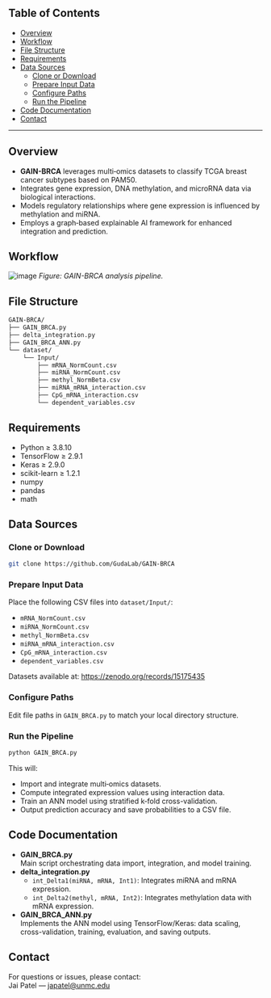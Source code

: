 <a name="table-of-contents"></a>
## Table of Contents

- [Overview](#overview)
- [Workflow](#workflow)
- [File Structure](#file-structure)
- [Requirements](#requirements)
- [Data Sources](#data-sources)
  - [Clone or Download](#clone-or-download)
  - [Prepare Input Data](#prepare-input-data)
  - [Configure Paths](#configure-paths)
  - [Run the Pipeline](#run-the-pipeline)
- [Code Documentation](#code-documentation)
- [Contact](#contact)

---

<a name="overview"></a>
## Overview

- **GAIN-BRCA** leverages multi‑omics datasets to classify TCGA breast cancer subtypes based on PAM50.
- Integrates gene expression, DNA methylation, and microRNA data via biological interactions.
- Models regulatory relationships where gene expression is influenced by methylation and miRNA.
- Employs a graph‑based explainable AI framework for enhanced integration and prediction.

<a name="workflow"></a>
## Workflow

![image](https://github.com/user-attachments/assets/f7a5bedb-94e3-47f9-bc6e-584084d4704a)
*Figure: GAIN-BRCA analysis pipeline.*

<a name="file-structure"></a>
## File Structure

```bash
GAIN-BRCA/
├── GAIN_BRCA.py
├── delta_integration.py
├── GAIN_BRCA_ANN.py
└── dataset/
    └── Input/
        ├── mRNA_NormCount.csv
        ├── miRNA_NormCount.csv
        ├── methyl_NormBeta.csv
        ├── miRNA_mRNA_interaction.csv
        ├── CpG_mRNA_interaction.csv
        └── dependent_variables.csv
```

<a name="requirements"></a>
## Requirements

- Python ≥ 3.8.10  
- TensorFlow ≥ 2.9.1  
- Keras ≥ 2.9.0  
- scikit-learn ≥ 1.2.1  
- numpy  
- pandas  
- math

<a name="data-sources"></a>
## Data Sources

<a name="clone-or-download"></a>
### Clone or Download
```bash
git clone https://github.com/GudaLab/GAIN-BRCA
```

<a name="prepare-input-data"></a>
### Prepare Input Data

Place the following CSV files into `dataset/Input/`:

- `mRNA_NormCount.csv`
- `miRNA_NormCount.csv`
- `methyl_NormBeta.csv`
- `miRNA_mRNA_interaction.csv`
- `CpG_mRNA_interaction.csv`
- `dependent_variables.csv`

Datasets available at: https://zenodo.org/records/15175435

<a name="configure-paths"></a>
### Configure Paths

Edit file paths in `GAIN_BRCA.py` to match your local directory structure.

<a name="run-the-pipeline"></a>
### Run the Pipeline
```bash
python GAIN_BRCA.py
```
This will:

- Import and integrate multi‑omics datasets.  
- Compute integrated expression values using interaction data.  
- Train an ANN model using stratified k‑fold cross-validation.  
- Output prediction accuracy and save probabilities to a CSV file.

<a name="code-documentation"></a>
## Code Documentation

- **GAIN_BRCA.py**  
  Main script orchestrating data import, integration, and model training.
- **delta_integration.py**  
  - `int_Delta1(miRNA, mRNA, Int1)`: Integrates miRNA and mRNA expression.  
  - `int_Delta2(methyl, mRNA, Int2)`: Integrates methylation data with mRNA expression.
- **GAIN_BRCA_ANN.py**  
  Implements the ANN model using TensorFlow/Keras: data scaling, cross-validation, training, evaluation, and saving outputs.

<a name="contact"></a>
## Contact

For questions or issues, please contact:  
Jai Patel — japatel@unmc.edu
